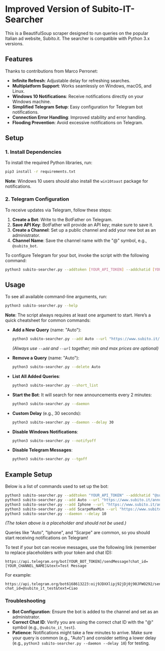 # Improved Version of Subito-IT-Searcher

This is a BeautifulSoup scraper designed to run queries on the popular Italian ad website, Subito.it. The searcher is compatible with Python 3.x versions.

## Features
Thanks to contributions from Marco Perronet:
- **Infinite Refresh**: Adjustable delay for refreshing searches.
- **Multiplatform Support**: Works seamlessly on Windows, macOS, and Linux.
- **Windows 10 Notifications**: Receive notifications directly on your Windows machine.
- **Simplified Telegram Setup**: Easy configuration for Telegram bot notifications.
- **Connection Error Handling**: Improved stability and error handling.
- **Flooding Prevention**: Avoid excessive notifications on Telegram.

## Setup

### 1. Install Dependencies
To install the required Python libraries, run:
```bash
pip3 install -r requirements.txt
```
**Note**: Windows 10 users should also install the `win10toast` package for notifications.

### 2. Telegram Configuration
To receive updates via Telegram, follow these steps:

1. **Create a Bot**: Write to the BotFather on Telegram.
2. **Save API Key**: BotFather will provide an API key; make sure to save it.
3. **Create a Channel**: Set up a public channel and add your new bot as an administrator.
4. **Channel Name**: Save the channel name with the "@" symbol, e.g., `@subito_bot`.

To configure Telegram for your bot, invoke the script with the following command:

```bash
python3 subito-searcher.py --addtoken [YOUR_API_TOKEN] --addchatid [YOUR_CHANNEL_NAME]
```

## Usage
To see all available command-line arguments, run:

```bash
python3 subito-searcher.py --help
```

**Note**: The script always requires at least one argument to start. Here’s a quick cheatsheet for common commands:

- **Add a New Query** (name: "Auto"):
  ```bash
  python3 subito-searcher.py --add Auto --url "https://www.subito.it/annunci-italia/vendita/usato/?q=auto" --minPrice 50 --maxPrice 100
  ```
  *(Always use `--add` and `--url` together; min and max prices are optional)*

- **Remove a Query** (name: "Auto"):
  ```bash
  python3 subito-searcher.py --delete Auto
  ```

- **List All Added Queries**:
  ```bash
  python3 subito-searcher.py --short_list
  ```

- **Start the Bot**: It will search for new announcements every 2 minutes:
  ```bash
  python3 subito-searcher.py --daemon
  ```

- **Custom Delay** (e.g., 30 seconds):
  ```bash
  python3 subito-searcher.py --daemon --delay 30
  ```

- **Disable Windows Notifications**:
  ```bash
  python3 subito-searcher.py --notifyoff
  ```

- **Disable Telegram Messages**:
  ```bash
  python3 subito-searcher.py --tgoff
  ```

## Example Setup
Below is a list of commands used to set up the bot:

```bash
python3 subito-searcher.py --addtoken "YOUR_API_TOKEN" --addchatid "@subito_it_test"
python3 subito-searcher.py --add Auto --url "https://www.subito.it/annunci-italia/vendita/usato/?q=auto"
python3 subito-searcher.py --add Iphone --url "https://www.subito.it/annunci-italia/vendita/usato/?q=iphone"
python3 subito-searcher.py --add ScarpeMaxMin --url "https://www.subito.it/annunci-italia/vendita/usato/?q=scarpe" --minPrice 10 --maxPrice 150
python3 subito-searcher.py --daemon --delay 10
```
*(The token above is a placeholder and should not be used.)*

Queries like "Auto", "Iphone", and "Scarpe" are common, so you should start receiving notifications on Telegram!

To test if your bot can receive messages, use the following link (remember to replace placeholders with your token and chat ID):

```
https://api.telegram.org/bot[YOUR_BOT_TOKEN]/sendMessage?chat_id=[YOUR_CHANNEL_NAME]&text=Test Message
```

For example:
```
https://api.telegram.org/bot6168613223:oij9JDXXlipj92jDj0j90JFWO292/sendMessage?chat_id=@subito_it_test&text=Ciao
```

### Troubleshooting
- **Bot Configuration**: Ensure the bot is added to the channel and set as an administrator.
- **Correct Chat ID**: Verify you are using the correct chat ID with the "@" symbol (e.g., `@subito_it_test`).
- **Patience**: Notifications might take a few minutes to arrive. Make sure your query is common (e.g., "Auto") and consider setting a lower delay (e.g., `python3 subito-searcher.py --daemon --delay 10`) for testing.
```